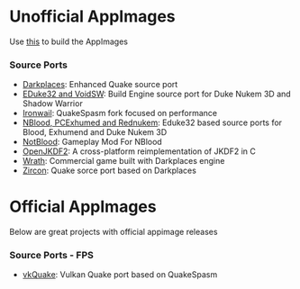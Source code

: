 # Unofficial AppImages
Use [this](https://github.com/AppImage/appimagetool) to build the AppImages

### Source Ports

- [Darkplaces](https://github.com/DarkPlacesEngine/darkplaces): Enhanced Quake source port
- [EDuke32 and VoidSW](https://voidpoint.io/terminx/eduke32): Build Engine source port for Duke Nukem 3D and Shadow Warrior
- [Ironwail](https://github.com/andrei-drexler/ironwail): QuakeSpasm fork focused on performance
- [NBlood, PCExhumed and Rednukem](https://github.com/nukeykt/NBlood): Eduke32 based source ports for Blood, Exhumend and Duke Nukem 3D
- [NotBlood](https://github.com/clipmove/NotBlood): Gameplay Mod For NBlood
- [OpenJKDF2](https://github.com/shinyquagsire23/OpenJKDF2): A cross-platform reimplementation of JKDF2 in C 
- [Wrath](https://www.gog.com/en/game/wrath_aeon_of_ruin): Commercial game built with Darkplaces engine 
- [Zircon](https://www.moddb.com/mods/zircon-engine): Quake sorce port based on Darkplaces

# Official AppImages
Below are great projects with official appimage releases
### Source Ports - FPS
- [vkQuake](https://github.com/Novum/vkQuake): Vulkan Quake port based on QuakeSpasm
